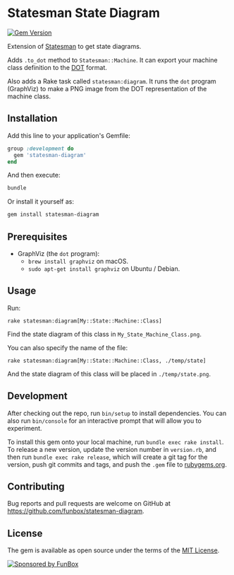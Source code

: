 # Statesman State Diagram

[![Gem Version](https://badge.fury.io/rb/statesman-diagram.svg)](https://badge.fury.io/rb/statesman-diagram)

Extension of [Statesman](https://rubygems.org/gems/statesman) to get state diagrams.

Adds `.to_dot` method to `Statesman::Machine`. It can export your machine
class definition to the
[DOT](https://en.wikipedia.org/wiki/DOT_%28graph_description_language%29) format.

Also adds a Rake task called `statesman:diagram`. It runs the `dot`
program (GraphViz) to make a PNG image from the DOT representation of the
machine class.

## Installation

Add this line to your application's Gemfile:

```ruby
group :development do
  gem 'statesman-diagram'
end
```

And then execute:

```bash
bundle
```

Or install it yourself as:

```bash
gem install statesman-diagram
```

## Prerequisites

* GraphViz (the `dot` program):
  * `brew install graphviz` on macOS.
  * `sudo apt-get install graphviz` on Ubuntu / Debian.

## Usage

Run: 

```
rake statesman:diagram[My::State::Machine::Class]
```

Find the state diagram of this class in `My_State_Machine_Class.png`.

You can also specify the name of the file: 

```
rake statesman:diagram[My::State::Machine::Class, ./temp/state]
```

And the state diagram of this class will be placed in `./temp/state.png`.

## Development

After checking out the repo, run `bin/setup` to install dependencies. 
You can also run `bin/console` for an interactive prompt that will allow you to experiment.

To install this gem onto your local machine, run `bundle exec rake install`. 
To release a new version, update the version number in `version.rb`, and then run `bundle exec rake release`, 
which will create a git tag for the version, push git commits and tags, 
and push the `.gem` file to [rubygems.org](https://rubygems.org).

## Contributing

Bug reports and pull requests are welcome on GitHub at https://github.com/funbox/statesman-diagram.

## License

The gem is available as open source under the terms of the [MIT License](http://opensource.org/licenses/MIT).

[![Sponsored by FunBox](https://funbox.ru/badges/sponsored_by_funbox_centered.svg)](https://funbox.ru)

